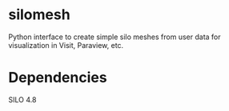 silomesh
========

Python interface to create simple silo meshes from user data for visualization in Visit, Paraview, etc.

Dependencies
============

SILO 4.8
